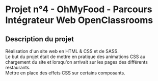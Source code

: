 # Projet n°4 - OhMyFood - Parcours Intégrateur Web OpenClassrooms

## Description du projet

Réalisation d'un site web en HTML & CSS et de SASS. <br>
Le but du projet était de mettre en pratique des animations CSS au chargement du site et lorsqu'on arrivait sur les pages des différents restaurants. <br>
Mettre en place des effets CSS sur certains composants.
